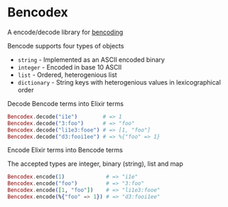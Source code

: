 Bencodex
========

A encode/decode library for [bencoding](http://en.wikipedia.org/wiki/Bencode)


Bencode supports four types of objects

  * `string`     - Implemented as an ASCII encoded binary
  * `integer`    - Encoded in base 10 ASCII
  * `list`       - Ordered, heterogenious list
  * `dictionary` - String keys with heterogenious values in lexicographical order

Decode Bencode terms into Elixir terms

```elixir
Bencodex.decode("i1e")        # => 1
Bencodex.decode("3:foo")      # => "foo"
Bencodex.decode("li1e3:fooe") # => [1, "foo"]
Bencodex.decode("d3:fooi1ee") # => %{"foo" => 1}
```

Encode Elixir terms into Bencode terms

The accepted types are integer, binary (string), list and map

```elixir
Bencodex.encode(1)             # => "i1e"
Bencodex.encode("foo")         # => "3:foo"
Bencodex.encode([1, "foo"])    # => "li1e3:fooe"
Bencodex.encode(%{"foo" => 1}) # => "d3:fooi1ee"
```

